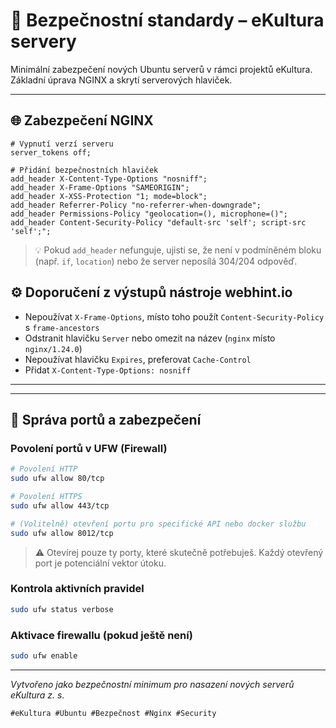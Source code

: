 
# 🔐 Bezpečnostní standardy – eKultura servery

Minimální zabezpečení nových Ubuntu serverů v rámci projektů eKultura. Základní úprava NGINX a skrytí serverových hlaviček.

---

## 🌐 Zabezpečení NGINX

```nginx
# Vypnutí verzí serveru
server_tokens off;

# Přidání bezpečnostních hlaviček
add_header X-Content-Type-Options "nosniff";
add_header X-Frame-Options "SAMEORIGIN";
add_header X-XSS-Protection "1; mode=block";
add_header Referrer-Policy "no-referrer-when-downgrade";
add_header Permissions-Policy "geolocation=(), microphone=()";
add_header Content-Security-Policy "default-src 'self'; script-src 'self';";
```

> 💡 Pokud `add_header` nefunguje, ujisti se, že není v podmíněném bloku (např. `if`, `location`) nebo že server neposílá 304/204 odpověď.

## ⚙️ Doporučení z výstupů nástroje webhint.io

- Nepoužívat `X-Frame-Options`, místo toho použít `Content-Security-Policy` s `frame-ancestors`
- Odstranit hlavičku `Server` nebo omezit na název (`nginx` místo `nginx/1.24.0`)
- Nepoužívat hlavičku `Expires`, preferovat `Cache-Control`
- Přidat `X-Content-Type-Options: nosniff`

---

---

## 🔐 Správa portů a zabezpečení

### Povolení portů v UFW (Firewall)

```bash
# Povolení HTTP
sudo ufw allow 80/tcp

# Povolení HTTPS
sudo ufw allow 443/tcp

# (Volitelně) otevření portu pro specifické API nebo docker službu
sudo ufw allow 8012/tcp
```

> ⚠️ Otevírej pouze ty porty, které skutečně potřebuješ. Každý otevřený port je potenciální vektor útoku.

### Kontrola aktivních pravidel
```bash
sudo ufw status verbose
```

### Aktivace firewallu (pokud ještě není)
```bash
sudo ufw enable
```

---

*Vytvořeno jako bezpečnostní minimum pro nasazení nových serverů eKultura z. s.*

`#eKultura #Ubuntu #Bezpečnost #Nginx #Security`
